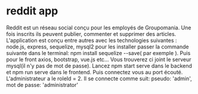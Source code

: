 # reddit app

Reddit est un réseau social conçu pour les employés de Groupomania. Une fois inscrits ils peuvent publier, commenter et supprimer des articles.
L'application est conçu entre autres avec les technologies suivantes :
node.js, express, sequelize, mysql2
pour les installer passer la commande suivante dans le terminal: npm install sequelize --save( par exemple ). Puis pour le front axios, bootstrap, vue.js etc...
Vous trouverez ci joint le serveur mysql(il n'y pas de mot de passe).
Lancez npm start serve dans le backend et npm run serve dans le frontend. Puis connectez vous au port écouté.
L'administrateur a le roleId = 2. Il se connecte comme suit:
pseudo: 'admin', mot de passe: 'administrator'
